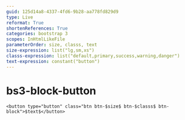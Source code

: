 ```yaml
---
guid: 125d14a8-4337-4fd6-9b28-aa778fd829d9
type: Live
reformat: True
shortenReferences: True
categories: bootstrap 3
scopes: InHtmlLikeFile
parameterOrder: size, classs, text
size-expression: list("lg,sm,xs")
classs-expression: list("default,primary,success,warning,danger")
text-expression: constant("button")
---
```


# bs3-block-button



```
<button type="button" class="btn btn-$size$ btn-$classs$ btn-block">$text$</button>
```
